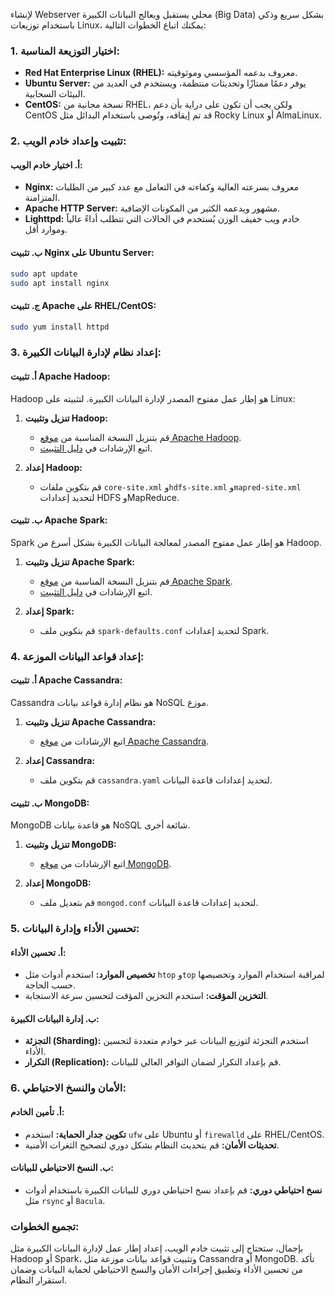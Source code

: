 لإنشاء Webserver محلي يستقبل ويعالج البيانات الكبيرة (Big Data) بشكل سريع وذكي باستخدام توزيعات Linux، يمكنك اتباع الخطوات التالية:

### **1. اختيار التوزيعة المناسبة:**

- **Red Hat Enterprise Linux (RHEL):** معروف بدعمه المؤسسي وموثوقيته.
- **Ubuntu Server:** يوفر دعمًا ممتازًا وتحديثات منتظمة، ويستخدم في العديد من البيئات السحابية.
- **CentOS:** نسخة مجانية من RHEL، ولكن يجب أن تكون على دراية بأن دعم CentOS قد تم إيقافه، وتُوصى باستخدام البدائل مثل Rocky Linux أو AlmaLinux.

### **2. تثبيت وإعداد خادم الويب:**

#### **أ. اختيار خادم الويب:**

- **Nginx:** معروف بسرعته العالية وكفاءته في التعامل مع عدد كبير من الطلبات المتزامنة.
- **Apache HTTP Server:** مشهور ويدعمه الكثير من المكونات الإضافية.
- **Lighttpd:** خادم ويب خفيف الوزن يُستخدم في الحالات التي تتطلب أداءً عالياً وموارد أقل.

#### **ب. تثبيت Nginx على Ubuntu Server:**
```bash
sudo apt update
sudo apt install nginx
```

#### **ج. تثبيت Apache على RHEL/CentOS:**
```bash
sudo yum install httpd
```

### **3. إعداد نظام لإدارة البيانات الكبيرة:**

#### **أ. تثبيت Apache Hadoop:**

Hadoop هو إطار عمل مفتوح المصدر لإدارة البيانات الكبيرة. لتثبيته على Linux:

1. **تنزيل وتثبيت Hadoop:**
   - قم بتنزيل النسخة المناسبة من [موقع Apache Hadoop](https://hadoop.apache.org/releases.html).
   - اتبع الإرشادات في [دليل التثبيت](https://hadoop.apache.org/docs/stable/hadoop-project-dist/hadoop-common/SingleCluster.html).

2. **إعداد Hadoop:**
   - قم بتكوين ملفات `core-site.xml` و`hdfs-site.xml` و`mapred-site.xml` لتحديد إعدادات HDFS وMapReduce.

#### **ب. تثبيت Apache Spark:**

Spark هو إطار عمل مفتوح المصدر لمعالجة البيانات الكبيرة بشكل أسرع من Hadoop.

1. **تنزيل وتثبيت Apache Spark:**
   - قم بتنزيل النسخة المناسبة من [موقع Apache Spark](https://spark.apache.org/downloads.html).
   - اتبع الإرشادات في [دليل التثبيت](https://spark.apache.org/docs/latest/).

2. **إعداد Spark:**
   - قم بتكوين ملف `spark-defaults.conf` لتحديد إعدادات Spark.

### **4. إعداد قواعد البيانات الموزعة:**

#### **أ. تثبيت Apache Cassandra:**

Cassandra هو نظام إدارة قواعد بيانات NoSQL موزع.

1. **تنزيل وتثبيت Apache Cassandra:**
   - اتبع الإرشادات من [موقع Apache Cassandra](http://cassandra.apache.org/_/download.html).

2. **إعداد Cassandra:**
   - قم بتكوين ملف `cassandra.yaml` لتحديد إعدادات قاعدة البيانات.

#### **ب. تثبيت MongoDB:**

MongoDB هو قاعدة بيانات NoSQL شائعة أخرى.

1. **تنزيل وتثبيت MongoDB:**
   - اتبع الإرشادات من [موقع MongoDB](https://www.mongodb.com/try/download/community).

2. **إعداد MongoDB:**
   - قم بتعديل ملف `mongod.conf` لتحديد إعدادات قاعدة البيانات.

### **5. تحسين الأداء وإدارة البيانات:**

#### **أ. تحسين الأداء:**

- **تخصيص الموارد:** استخدم أدوات مثل `htop` و`top` لمراقبة استخدام الموارد وتخصيصها حسب الحاجة.
- **التخزين المؤقت:** استخدم التخزين المؤقت لتحسين سرعة الاستجابة.

#### **ب. إدارة البيانات الكبيرة:**

- **التجزئة (Sharding):** استخدم التجزئة لتوزيع البيانات عبر خوادم متعددة لتحسين الأداء.
- **التكرار (Replication):** قم بإعداد التكرار لضمان التوافر العالي للبيانات.

### **6. الأمان والنسخ الاحتياطي:**

#### **أ. تأمين الخادم:**

- **تكوين جدار الحماية:** استخدم `ufw` على Ubuntu أو `firewalld` على RHEL/CentOS.
- **تحديثات الأمان:** قم بتحديث النظام بشكل دوري لتصحيح الثغرات الأمنية.

#### **ب. النسخ الاحتياطي للبيانات:**

- **نسخ احتياطي دوري:** قم بإعداد نسخ احتياطي دوري للبيانات الكبيرة باستخدام أدوات مثل `rsync` أو `Bacula`.

### **تجميع الخطوات:**

بإجمال، ستحتاج إلى تثبيت خادم الويب، إعداد إطار عمل لإدارة البيانات الكبيرة مثل Hadoop أو Spark، وتثبيت قواعد بيانات موزعة مثل Cassandra أو MongoDB. تأكد من تحسين الأداء وتطبيق إجراءات الأمان والنسخ الاحتياطي لحماية البيانات وضمان استقرار النظام.
